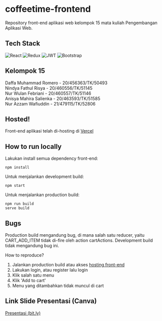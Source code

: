 # coffeetime-frontend
Repository front-end aplikasi web kelompok 15 mata kuliah Pengembangan Aplikasi Web.

## Tech Stack

![React](https://img.shields.io/badge/react-%2320232a.svg?style=for-the-badge&logo=react&logoColor=%2361DAFB) ![Redux](https://img.shields.io/badge/redux-%23593d88.svg?style=for-the-badge&logo=redux&logoColor=white) ![JWT](https://img.shields.io/badge/JWT-black?style=for-the-badge&logo=JSON%20web%20tokens)
 ![Bootstrap](https://img.shields.io/badge/bootstrap-%23563D7C.svg?style=for-the-badge&logo=bootstrap&logoColor=white)
 
## Kelompok 15
Daffa Muhammad Romero - 20/456363/TK/50493<br>
Nindya Fathul Risya - 20/460556/TK/51145<br>
Nur Wulan Febriani - 20/460557/TK/51146<br>
Anisya Mahira Salienka - 20/463593/TK/51585<br>
Nur Azzam Wafiuddin - 21/479115/TK/52806<br>

## Hosted!
Front-end aplikasi telah di-hosting di <a href="https://coffeetime-ten.vercel.app/">Vercel</a><br>

## How to run locally

Lakukan install semua dependency front-end:
```
npm install
```

Untuk menjalankan development build:

```
npm start
```

Untuk menjalankan production build:

```
npm run build
serve build
```

## Bugs

Production build mengandung bug, di mana salah satu reducer, yaitu CART_ADD_ITEM tidak di-fire oleh action cartActions.
Development build tidak mengandung bug ini.

How to reproduce?
<ol>
  <li>Jalankan production build atau akses <a href="https://coffeetime-ten.vercel.app/">hosting front-end</a></li>
  <li>Lakukan login, atau register lalu login</li>
  <li>Klik salah satu menu</li>
  <li>Klik 'Add to cart'</li>
  <li>Menu yang ditambahkan tidak muncul di cart</li>
</ol>

## Link Slide Presentasi (Canva)
<a href="https://bit.ly/SlideKel15">Presentasi (bit.ly)</a>

